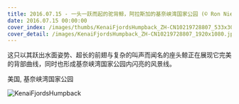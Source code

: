 ```yaml
---
title: 2016.07.15 - 一头一跃而起的驼背鲸，阿拉斯加的基奈峡湾国家公园 (© Ron Niebrugge/Alamy)
date: 2016.07.15 00:00:00
cover_index: /images/thumbs/KenaiFjordsHumpback_ZH-CN10219728807_533x300.jpg
cover_detail: /images/KenaiFjordsHumpback_ZH-CN10219728807_1920x1080.jpg
---
```


这只以其跃出水面姿势、超长的前翅与复杂的叫声而闻名的座头鲸正在展现它完美的背部曲线，同时也形成基奈峡湾国家公园内闪亮的风景线。

美国, 基奈峡湾国家公园

![KenaiFjordsHumpback](/images/KenaiFjordsHumpback_ZH-CN10219728807_1920x1080.jpg)
